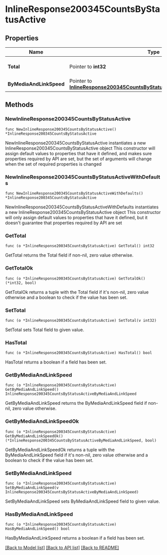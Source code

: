 # InlineResponse200345CountsByStatusActive

## Properties

Name | Type | Description | Notes
------------ | ------------- | ------------- | -------------
**Total** | Pointer to **int32** | The total number of active ports | [optional] 
**ByMediaAndLinkSpeed** | Pointer to [**InlineResponse200345CountsByStatusActiveByMediaAndLinkSpeed**](InlineResponse200345CountsByStatusActiveByMediaAndLinkSpeed.md) |  | [optional] 

## Methods

### NewInlineResponse200345CountsByStatusActive

`func NewInlineResponse200345CountsByStatusActive() *InlineResponse200345CountsByStatusActive`

NewInlineResponse200345CountsByStatusActive instantiates a new InlineResponse200345CountsByStatusActive object
This constructor will assign default values to properties that have it defined,
and makes sure properties required by API are set, but the set of arguments
will change when the set of required properties is changed

### NewInlineResponse200345CountsByStatusActiveWithDefaults

`func NewInlineResponse200345CountsByStatusActiveWithDefaults() *InlineResponse200345CountsByStatusActive`

NewInlineResponse200345CountsByStatusActiveWithDefaults instantiates a new InlineResponse200345CountsByStatusActive object
This constructor will only assign default values to properties that have it defined,
but it doesn't guarantee that properties required by API are set

### GetTotal

`func (o *InlineResponse200345CountsByStatusActive) GetTotal() int32`

GetTotal returns the Total field if non-nil, zero value otherwise.

### GetTotalOk

`func (o *InlineResponse200345CountsByStatusActive) GetTotalOk() (*int32, bool)`

GetTotalOk returns a tuple with the Total field if it's non-nil, zero value otherwise
and a boolean to check if the value has been set.

### SetTotal

`func (o *InlineResponse200345CountsByStatusActive) SetTotal(v int32)`

SetTotal sets Total field to given value.

### HasTotal

`func (o *InlineResponse200345CountsByStatusActive) HasTotal() bool`

HasTotal returns a boolean if a field has been set.

### GetByMediaAndLinkSpeed

`func (o *InlineResponse200345CountsByStatusActive) GetByMediaAndLinkSpeed() InlineResponse200345CountsByStatusActiveByMediaAndLinkSpeed`

GetByMediaAndLinkSpeed returns the ByMediaAndLinkSpeed field if non-nil, zero value otherwise.

### GetByMediaAndLinkSpeedOk

`func (o *InlineResponse200345CountsByStatusActive) GetByMediaAndLinkSpeedOk() (*InlineResponse200345CountsByStatusActiveByMediaAndLinkSpeed, bool)`

GetByMediaAndLinkSpeedOk returns a tuple with the ByMediaAndLinkSpeed field if it's non-nil, zero value otherwise
and a boolean to check if the value has been set.

### SetByMediaAndLinkSpeed

`func (o *InlineResponse200345CountsByStatusActive) SetByMediaAndLinkSpeed(v InlineResponse200345CountsByStatusActiveByMediaAndLinkSpeed)`

SetByMediaAndLinkSpeed sets ByMediaAndLinkSpeed field to given value.

### HasByMediaAndLinkSpeed

`func (o *InlineResponse200345CountsByStatusActive) HasByMediaAndLinkSpeed() bool`

HasByMediaAndLinkSpeed returns a boolean if a field has been set.


[[Back to Model list]](../README.md#documentation-for-models) [[Back to API list]](../README.md#documentation-for-api-endpoints) [[Back to README]](../README.md)


